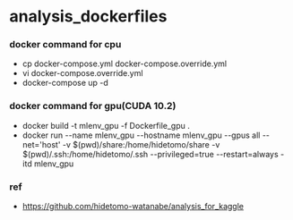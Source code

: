 # analysis_dockerfiles

### docker command for cpu
- cp docker-compose.yml docker-compose.override.yml
- vi docker-compose.override.yml
- docker-compose up -d

### docker command for gpu(CUDA 10.2)
- docker build -t mlenv_gpu -f Dockerfile_gpu .
- docker run --name mlenv_gpu --hostname mlenv_gpu --gpus all --net='host' -v $(pwd)/share:/home/hidetomo/share -v $(pwd)/.ssh:/home/hidetomo/.ssh --privileged=true --restart=always -itd mlenv_gpu

### ref
- https://github.com/hidetomo-watanabe/analysis_for_kaggle
